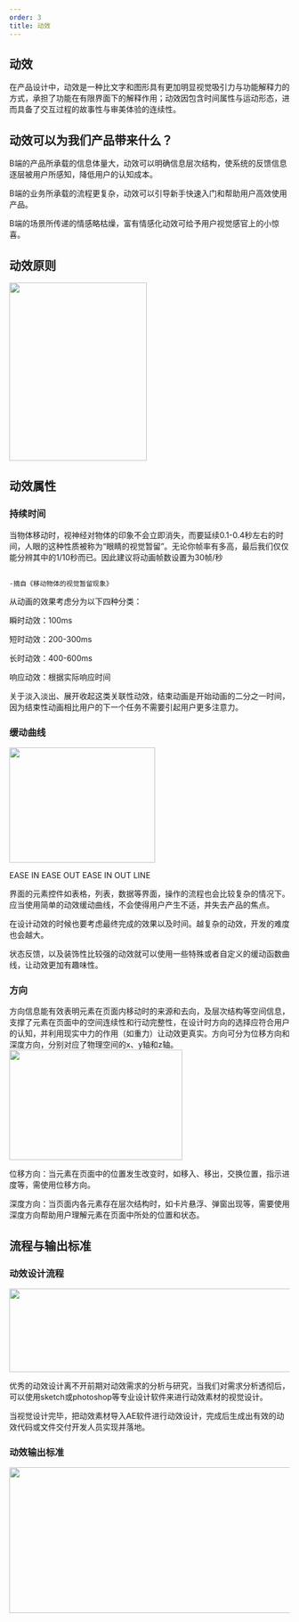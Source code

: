 ```yaml
---
order: 3
title: 动效
---
```


## 动效

在产品设计中，动效是一种比文字和图形具有更加明显视觉吸引力与功能解释力的方式，承担了功能在有限界面下的解释作用；动效因包含时间属性与运动形态，进而具备了交互过程的故事性与审美体验的连续性。

## 动效可以为我们产品带来什么？
B端的产品所承载的信息体量大，动效可以明确信息层次结构，使系统的反馈信息逐层被用户所感知，降低用户的认知成本。

B端的业务所承载的流程更复杂，动效可以引导新手快速入门和帮助用户高效使用产品。

B端的场景所传递的情感略枯燥，富有情感化动效可给予用户视觉感官上的小惊喜。

## 动效原则
<img src="http://ikd.kingdee.com/kdrive/user/file?file_id=120244394" width="247" height="320">

## 动效属性
### 持续时间
当物体移动时，视神经对物体的印象不会立即消失，而要延续0.1-0.4秒左右的时间，人眼的这种性质被称为“眼睛的视觉暂留”。无论你帧率有多高，最后我们仅仅能分辨其中的1/10秒而已。因此建议将动画帧数设置为30帧/秒

                                                                                                                                                                                -摘自《移动物体的视觉暂留现象》

从动画的效果考虑分为以下四种分类：

瞬时动效：100ms

短时动效：200-300ms

长时动效：400-600ms

响应动效：根据实际响应时间

关于淡入淡出、展开收起这类关联性动效，结束动画是开始动画的二分之一时间，因为结束性动画相比用户的下一个任务不需要引起用户更多注意力。

### 缓动曲线
<img src="http://ikd.kingdee.com/kdrive/user/file?file_id=120249065" width="262" height="207">

EASE IN         EASE OUT	       EASE IN OUT      LINE

界面的元素控件如表格，列表，数据等界面，操作的流程也会比较复杂的情况下。 应当使用简单的动效缓动曲线，不会使得用户产生不适，并失去产品的焦点。

在设计动效的时候也要考虑最终完成的效果以及时间。越复杂的动效，开发的难度也会越大。

状态反馈，以及装饰性比较强的动效就可以使用一些特殊或者自定义的缓动函数曲线，让动效更加有趣味性。

### 方向
方向信息能有效表明元素在页面内移动时的来源和去向，及层次结构等空间信息，支撑了元素在页面中的空间连续性和行动完整性，在设计时方向的选择应符合用户的认知，并利用现实中力的作用（如重力）让动效更真实。方向可分为位移方向和深度方向，分别对应了物理空间的x、y轴和z轴。
<img src="http://ikd.kingdee.com/kdrive/user/file?file_id=120250129" width="311" height="198">


位移方向：当元素在页面中的位置发生改变时，如移入、移出，交换位置，指示进度等，需使用位移方向。

深度方向：当页面内各元素存在层次结构时，如卡片悬浮、弹窗出现等，需要使用深度方向帮助用户理解元素在页面中所处的位置和状态。

## 流程与输出标准
### 动效设计流程
<img src="http://ikd.kingdee.com/kdrive/user/file?file_id=120250686" width="750" height="150">

优秀的动效设计离不开前期对动效需求的分析与研究，当我们对需求分析透彻后，可以使用sketch或photoshop等专业设计软件来进行动效素材的视觉设计。

当视觉设计完毕，把动效素材导入AE软件进行动效设计，完成后生成出有效的动效代码或文件交付开发人员实现并落地。

### 动效输出标准
<img src="http://ikd.kingdee.com/kdrive/user/file?file_id=120251028" width="780" height="262">
